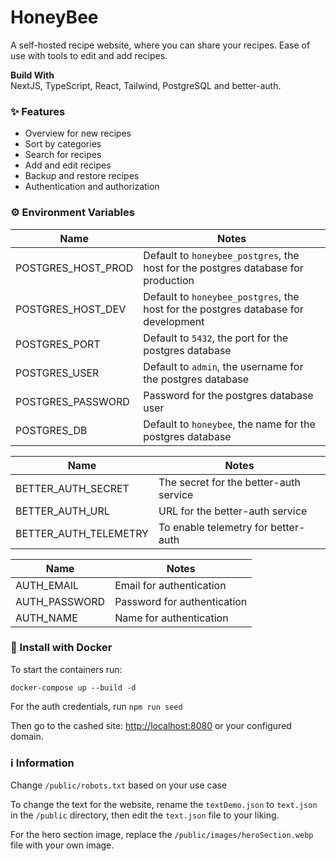 # HoneyBee
A self-hosted recipe website, where you can share your recipes. Ease of use with tools to edit and add recipes.

**Build With**  
NextJS, TypeScript, React, Tailwind, PostgreSQL and better-auth.

### ✨ Features
- Overview for new recipes
- Sort by categories
- Search for recipes
- Add and edit recipes
- Backup and restore recipes
- Authentication and authorization

### ⚙️ Environment Variables

| Name                      | Notes                                                                                |
|---------------------------|--------------------------------------------------------------------------------------|
| POSTGRES_HOST_PROD        | Default to `honeybee_postgres`, the host for the postgres database for production    |
| POSTGRES_HOST_DEV         | Default to `honeybee_postgres`, the host for the postgres database for development   |
| POSTGRES_PORT             | Default to `5432`, the port for the postgres database                                |
| POSTGRES_USER             | Default to `admin`, the username for the postgres database                           |
| POSTGRES_PASSWORD         | Password for the postgres database user                                              |
| POSTGRES_DB               | Default to `honeybee`, the name for the postgres database                            |

| Name                      | Notes                                                                                |
|---------------------------|--------------------------------------------------------------------------------------|
| BETTER_AUTH_SECRET        | The secret for the better-auth service                                               |
| BETTER_AUTH_URL           | URL for the better-auth service                                                      |
| BETTER_AUTH_TELEMETRY     | To enable telemetry for better-auth                                                  |

| Name                      | Notes                                                                                |
|---------------------------|--------------------------------------------------------------------------------------|
| AUTH_EMAIL                | Email for authentication                                                             |
| AUTH_PASSWORD             | Password for authentication                                                          |
| AUTH_NAME                 | Name for authentication                                                              |

### 🐳 Install with Docker
To start the containers run:

~~~
docker-compose up --build -d
~~~

For the auth credentials, run `npm run seed`

Then go to the cashed site: [http://localhost:8080](http://localhost:8080) or your configured domain.

### ℹ️ Information
Change `/public/robots.txt` based on your use case

To change the text for the website, rename the `textDemo.json` to `text.json` in the `/public` directory, then edit the `text.json` file to your liking.

For the hero section image, replace the `/public/images/heroSection.webp` file with your own image.